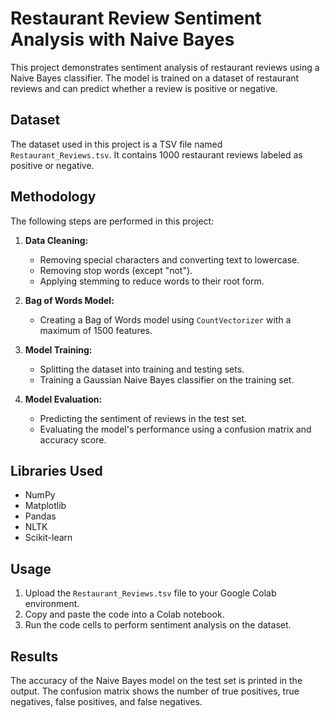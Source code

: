 # Restaurant Review Sentiment Analysis with Naive Bayes

This project demonstrates sentiment analysis of restaurant reviews using a Naive Bayes classifier. The model is trained on a dataset of restaurant reviews and can predict whether a review is positive or negative.

## Dataset

The dataset used in this project is a TSV file named `Restaurant_Reviews.tsv`. It contains 1000 restaurant reviews labeled as positive or negative.

## Methodology

The following steps are performed in this project:

1. **Data Cleaning:**
   - Removing special characters and converting text to lowercase.
   - Removing stop words (except "not").
   - Applying stemming to reduce words to their root form.

2. **Bag of Words Model:**
   - Creating a Bag of Words model using `CountVectorizer` with a maximum of 1500 features.

3. **Model Training:**
   - Splitting the dataset into training and testing sets.
   - Training a Gaussian Naive Bayes classifier on the training set.

4. **Model Evaluation:**
   - Predicting the sentiment of reviews in the test set.
   - Evaluating the model's performance using a confusion matrix and accuracy score.

## Libraries Used

- NumPy
- Matplotlib
- Pandas
- NLTK
- Scikit-learn

## Usage

1. Upload the `Restaurant_Reviews.tsv` file to your Google Colab environment.
2. Copy and paste the code into a Colab notebook.
3. Run the code cells to perform sentiment analysis on the dataset.

## Results

The accuracy of the Naive Bayes model on the test set is printed in the output. The confusion matrix shows the number of true positives, true negatives, false positives, and false negatives.
